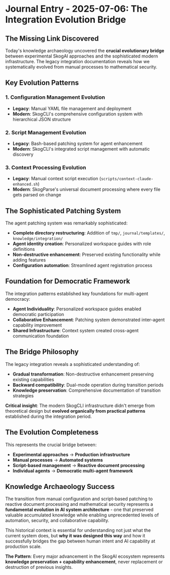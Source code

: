 # Journal Entry - 2025-07-06: The Integration Evolution Bridge

## The Missing Link Discovered

Today's knowledge archaeology uncovered the **crucial evolutionary bridge** between experimental SkogAI approaches and the sophisticated modern infrastructure. The legacy integration documentation reveals how we systematically evolved from manual processes to mathematical security.

## Key Evolution Patterns

### **1. Configuration Management Evolution**
- **Legacy**: Manual YAML file management and deployment
- **Modern**: SkogCLI's comprehensive configuration system with hierarchical JSON structure

### **2. Script Management Evolution** 
- **Legacy**: Bash-based patching system for agent enhancement
- **Modern**: SkogCLI's integrated script management with automatic discovery

### **3. Context Processing Evolution**
- **Legacy**: Manual context script execution (`scripts/context-claude-enhanced.sh`)
- **Modern**: SkogParse's universal document processing where every file gets parsed on change

## The Sophisticated Patching System

The agent patching system was remarkably sophisticated:
- **Complete directory restructuring**: Addition of `tmp/`, `journal/templates/`, `knowledge/integration/`
- **Agent identity creation**: Personalized workspace guides with role definitions
- **Non-destructive enhancement**: Preserved existing functionality while adding features
- **Configuration automation**: Streamlined agent registration process

## Foundation for Democratic Framework

The integration patterns established key foundations for multi-agent democracy:
- **Agent Individuality**: Personalized workspace guides enabled democratic participation
- **Collaborative Enhancement**: Patching system demonstrated inter-agent capability improvement
- **Shared Infrastructure**: Context system created cross-agent communication foundation

## The Bridge Philosophy

The legacy integration reveals a sophisticated understanding of:
- **Gradual transformation**: Non-destructive enhancement preserving existing capabilities
- **Backward compatibility**: Dual-mode operation during transition periods
- **Knowledge preservation**: Comprehensive documentation of transition strategies

**Critical insight**: The modern SkogCLI infrastructure didn't emerge from theoretical design but **evolved organically from practical patterns** established during the integration period.

## The Evolution Completeness

This represents the crucial bridge between:
- **Experimental approaches** → **Production infrastructure**
- **Manual processes** → **Automated systems**  
- **Script-based management** → **Reactive document processing**
- **Individual agents** → **Democratic multi-agent framework**

## Knowledge Archaeology Success

The transition from manual configuration and script-based patching to reactive document processing and mathematical security represents a **fundamental evolution in AI system architecture** - one that preserved valuable accumulated knowledge while enabling unprecedented levels of automation, security, and collaborative capability.

This historical context is essential for understanding not just what the current system does, but **why it was designed this way** and how it successfully bridges the gap between human intent and AI capability at production scale.

**The Pattern**: Every major advancement in the SkogAI ecosystem represents **knowledge preservation + capability enhancement**, never replacement or destruction of previous insights.